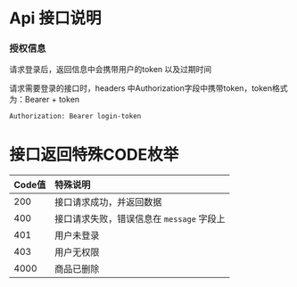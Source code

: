 # Api 接口说明

### 授权信息

请求登录后，返回信息中会携带用户的token 以及过期时间

请求需要登录的接口时，headers 中Authorization字段中携带token，token格式为：Bearer + token
```
Authorization: Bearer login-token
```
# 接口返回特殊CODE枚举

| Code值 | 特殊说明                       |
|:------|:---------------------------|
| 200   | 接口请求成功，并返回数据               |
| 400   | 接口请求失败，错误信息在 `message` 字段上 |
| 401   | 用户未登录                      |
| 403   | 用户无权限                      |
| 4000  | 商品已删除                      |
